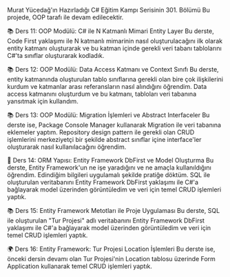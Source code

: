 Murat Yücedağ'ın Hazırladığı C# Eğitim Kampı Serisinin 301. Bölümü
Bu projede, OOP tarafı ile devam edilecektir.

📚 Ders 11: OOP Modülü: C# ile N Katmanlı Mimari Entity Layer 
Bu derste, Code First yaklaşımı ile N katmanlı mimarinin nasıl oluşturulacağını ilk olarak entity katmanı oluşturarak ve bu katman içinde gerekli veri tabanı tablolarını C#'ta sınıflar oluşturarak kodladık.

📚 Ders 12: OOP Modülü: Data Access Katmanı ve Context Sınıfı 
Bu derste, entity katmanında oluşturulan tablo sınıflarına gerekli olan bire çok ilişkilerini kurdum ve katmanlar arası referansların nasıl alındığını öğrendim. Data access katmanını oluşturdum ve bu katmanı, tabloları veri tabanına yansıtmak için kullandım.

📚 Ders 13: OOP Modülü: Migration İşlemleri ve Abstract Interfaceler 
Bu derste ise, Package Console Manager kullanarak Migration ile veri tabanına eklemeler yaptım. Repository design pattern ile gerekli olan CRUD işlemlerini merkeziyetçi bir şekilde abstract sınıflar içine interface'ler oluşturarak nasıl kullanılacağını öğrendim.

📘 Ders 14: ORM Yapısı: Entity Framework DbFirst ve Model Oluşturma
Bu derste, Entity Framework'un ne işe yaradığını ve ne amaçla kullanıldığını öğrendim. Edindiğim bilgileri uygulamalı şekilde pratiğe döktüm. SQL ile oluşturulan veritabanını Entity Framework DbFirst yaklaşımı ile C#'a bağlayarak model üzerinden görüntüledim ve veri için temel CRUD işlemleri yaptık.

📚 Ders 15: Entity Framework Metotları ile Proje Uygulaması
Bu derste, SQL ile oluşturulan "Tur Projesi" adlı veritabanını Entity Framework DbFirst yaklaşımı ile C#'a bağlayarak model üzerinden görüntüledim ve veri için temel CRUD işlemleri yaptık.

🌍 Ders 16: Entity Framework: Tur Projesi Location İşlemleri
Bu derste ise, önceki dersin devamı olan Tur Projesi'nin Location tablosu üzerinde Form Application kullanarak temel CRUD işlemleri yaptık.
